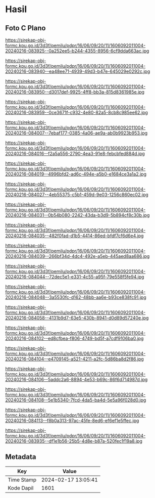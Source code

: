 # Hasil

## Foto C Plano

https://sirekap-obj-formc.kpu.go.id/3d3f/pemilu/pdpr/16/06/09/20/11/1606092011004-20240216-083925--0a252ee5-b244-4355-8956-6cf9dda663ac.jpg

https://sirekap-obj-formc.kpu.go.id/3d3f/pemilu/pdpr/16/06/09/20/11/1606092011004-20240216-083940--ea48ee71-4939-49d3-b47e-645029e0292c.jpg

https://sirekap-obj-formc.kpu.go.id/3d3f/pemilu/pdpr/16/06/09/20/11/1606092011004-20240216-083950--d3017def-9925-4ff8-bb3a-815d8361985e.jpg

https://sirekap-obj-formc.kpu.go.id/3d3f/pemilu/pdpr/16/06/09/20/11/1606092011004-20240216-083959--0ce3671f-c932-4e80-82a5-8cb8c985ee62.jpg

https://sirekap-obj-formc.kpu.go.id/3d3f/pemilu/pdpr/16/06/09/20/11/1606092011004-20240216-084007--7ebaf177-0385-4a06-ae9a-ab0b9923b953.jpg

https://sirekap-obj-formc.kpu.go.id/3d3f/pemilu/pdpr/16/06/09/20/11/1606092011004-20240216-084016--f2a5a556-2790-4ea3-91e8-febcbfed884d.jpg

https://sirekap-obj-formc.kpu.go.id/3d3f/pemilu/pdpr/16/06/09/20/11/1606092011004-20240216-084019--4996bfd2-ad6c-494e-a5b0-e1684ce3a1a2.jpg

https://sirekap-obj-formc.kpu.go.id/3d3f/pemilu/pdpr/16/06/09/20/11/1606092011004-20240216-084027--4eb55375-c5b1-459d-9e03-1256c860ec02.jpg

https://sirekap-obj-formc.kpu.go.id/3d3f/pemilu/pdpr/16/06/09/20/11/1606092011004-20240216-084031--0b54b080-2242-43da-b3d9-5b894cf8c30b.jpg

https://sirekap-obj-formc.kpu.go.id/3d3f/pemilu/pdpr/16/06/09/20/11/1606092011004-20240216-084035--482f0fad-d1b5-4414-86ed-bfdf7cf6d6e4.jpg

https://sirekap-obj-formc.kpu.go.id/3d3f/pemilu/pdpr/16/06/09/20/11/1606092011004-20240216-084039--266bf34d-4dc4-492e-a5eb-445aed8aa686.jpg

https://sirekap-obj-formc.kpu.go.id/3d3f/pemilu/pdpr/16/06/09/20/11/1606092011004-20240216-084044--72dec5e1-e331-4c55-a95f-79e558f5fe94.jpg

https://sirekap-obj-formc.kpu.go.id/3d3f/pemilu/pdpr/16/06/09/20/11/1606092011004-20240216-084048--3a5530fc-d162-48bb-aa6e-b93ce838fc91.jpg

https://sirekap-obj-formc.kpu.go.id/3d3f/pemilu/pdpr/16/06/09/20/11/1606092011004-20240216-084058--4131b9d7-63e5-430b-8941-d0d89d57240e.jpg

https://sirekap-obj-formc.kpu.go.id/3d3f/pemilu/pdpr/16/06/09/20/11/1606092011004-20240216-084102--ed8cfbea-f806-4749-bd5f-a7cdf9106ba0.jpg

https://sirekap-obj-formc.kpu.go.id/3d3f/pemilu/pdpr/16/06/09/20/11/1606092011004-20240216-084104--e4709145-a521-4211-a2fc-5d86ba8d2f86.jpg

https://sirekap-obj-formc.kpu.go.id/3d3f/pemilu/pdpr/16/06/09/20/11/1606092011004-20240216-084106--5addc2a6-8894-4e53-b69c-86f6d714987d.jpg

https://sirekap-obj-formc.kpu.go.id/3d3f/pemilu/pdpr/16/06/09/20/11/1606092011004-20240216-084108--5e1b5340-7fcd-4da5-ba4d-5e5a96f028d0.jpg

https://sirekap-obj-formc.kpu.go.id/3d3f/pemilu/pdpr/16/06/09/20/11/1606092011004-20240216-084113--f8b0a313-97ac-45fe-8ed6-ef6ef1e5ffec.jpg

https://sirekap-obj-formc.kpu.go.id/3d3f/pemilu/pdpr/16/06/09/20/11/1606092011004-20240216-083935--df1e1b56-25b5-4d8e-b87a-520fec1f19a8.jpg


## Metadata

| Key        | Value               |
| ---------- | ------------------- |
| Time Stamp | 2024-02-17 13:05:41 |
| Kode Dapil | 1601                |



